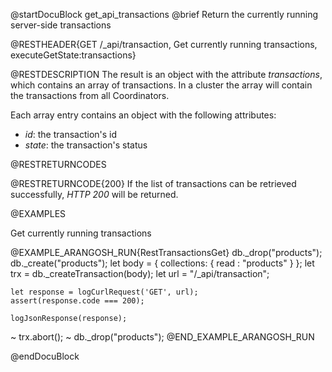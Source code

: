 
@startDocuBlock get_api_transactions
@brief Return the currently running server-side transactions

@RESTHEADER{GET /_api/transaction, Get currently running transactions, executeGetState:transactions}

@RESTDESCRIPTION
The result is an object with the attribute *transactions*, which contains
an array of transactions.
In a cluster the array will contain the transactions from all Coordinators.

Each array entry contains an object with the following attributes:

- *id*: the transaction's id
- *state*: the transaction's status

@RESTRETURNCODES

@RESTRETURNCODE{200}
If the list of transactions can be retrieved successfully, *HTTP 200* will be returned.

@EXAMPLES

Get currently running transactions

@EXAMPLE_ARANGOSH_RUN{RestTransactionsGet}
    db._drop("products");
    db._create("products");
    let body = {
      collections: {
        read : "products"
      }
    };
    let trx = db._createTransaction(body);
    let url = "/_api/transaction";

    let response = logCurlRequest('GET', url);
    assert(response.code === 200);

    logJsonResponse(response);

  ~ trx.abort();
  ~ db._drop("products");
@END_EXAMPLE_ARANGOSH_RUN

@endDocuBlock
